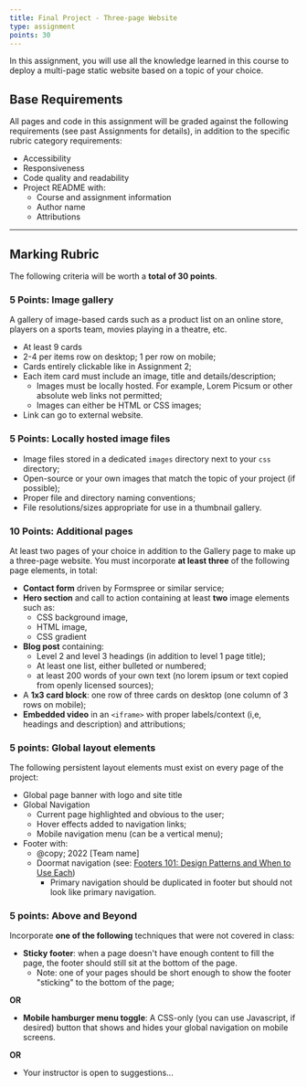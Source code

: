 ```yaml
---
title: Final Project - Three-page Website
type: assignment
points: 30
---
```

In this assignment, you will use all the knowledge learned in this course to deploy a multi-page static website based on a topic of your choice.

## Base Requirements
All pages and code in this assignment will be graded against the following requirements (see past Assignments for details), in addition to the specific rubric category requirements: 
- Accessibility
- Responsiveness
- Code quality and readability
- Project README with:
    - Course and assignment information
    - Author name
    - Attributions

---

## Marking Rubric
The following criteria will be worth a **total of 30 points**.

### 5 Points: Image gallery
A gallery of image-based cards such as a product list on an online store, players on a sports team, movies playing in a theatre, etc.
- At least 9 cards
- 2-4 per items row on desktop; 1 per row on mobile;
- Cards entirely clickable like in Assignment 2;
- Each item card must include an image, title and details/description;
    - Images must be locally hosted. For example, Lorem Picsum or other absolute web links not permitted;
    - Images can either be HTML or CSS images;
- Link can go to external website.

### 5 Points: Locally hosted image files
- Image files stored in a dedicated `images` directory next to your `css` directory;
- Open-source or your own images that match the topic of your project (if possible);
- Proper file and directory naming conventions;
- File resolutions/sizes appropriate for use in a thumbnail gallery.

### 10 Points: Additional pages
At least two pages of your choice in addition to the Gallery page to make up a three-page website. You must incorporate **at least three** of the following page elements, in total:

- **Contact form** driven by Formspree or similar service;
- **Hero section** and call to action containing at least **two** image elements such as:
    - CSS background image, 
    - HTML image,
    - CSS gradient
- **Blog post** containing:
    - Level 2 and level 3 headings (in addition to level 1 page title);
    - At least one list, either bulleted or numbered;
    - at least 200 words of your own text (no lorem ipsum or text copied from openly licensed sources);
- A **1x3 card block**: one row of three cards on desktop (one column of 3 rows on mobile);
- **Embedded video** in an `<iframe>` with proper labels/context (i,e, headings and description) and attributions;

### 5 points: Global layout elements
The following persistent layout elements must exist on every page of the project: 
- Global page banner with logo and site title
- Global Navigation
    - Current page highlighted and obvious to the user;
    - Hover effects added to navigation links;
    - Mobile navigation menu (can be a vertical menu);
- Footer with:
    - @copy; 2022 [Team name]
    - Doormat navigation (see: [Footers 101: Design Patterns and When to Use Each](https://www.nngroup.com/articles/footers/))
        - Primary navigation should be duplicated in footer but should not look like primary navigation.

### 5 points: Above and Beyond
Incorporate **one of the following** techniques that were not covered in class:

- **Sticky footer**: when a page doesn't have enough content to fill the page, the footer should still sit at the bottom of the page.
    - Note: one of your pages should be short enough to show the footer "sticking" to the bottom of the page;

**OR**

- **Mobile hamburger menu toggle**: A CSS-only (you can use Javascript, if desired) button that shows and hides your global navigation on mobile screens.

**OR**

- Your instructor is open to suggestions...